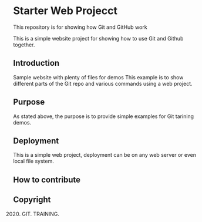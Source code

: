 # Starter Web Projecct

This repository is for showing how Git and GitHub work

This is a simple website project for showing how to use Git and Github together.

## Introduction

Sample website with plenty of files for demos
This example is to show different parts of the Git repo and various commands using a web project.

## Purpose

As stated above, the purpose is to provide simple examples for Git tarining demos.

## Deployment

This is a simple web project, deployment can be on any web server or even local file system.

## How to contribute

## Copyright

2020. GIT. TRAINING.